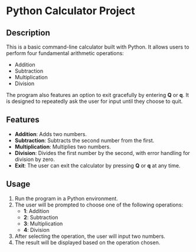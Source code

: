 # Python Calculator Project

## Description

This is a basic command-line calculator built with Python. It allows users to perform four fundamental arithmetic operations:

- Addition
- Subtraction
- Multiplication
- Division

The program also features an option to exit gracefully by entering **Q** or **q**. It is designed to repeatedly ask the user for input until they choose to quit.

## Features

- **Addition**: Adds two numbers.
- **Subtraction**: Subtracts the second number from the first.
- **Multiplication**: Multiplies two numbers.
- **Division**: Divides the first number by the second, with error handling for division by zero.
- **Exit**: The user can exit the calculator by pressing **Q** or **q** at any time.

## Usage

1. Run the program in a Python environment.
2. The user will be prompted to choose one of the following operations:
    - **1**: Addition
    - **2**: Subtraction
    - **3**: Multiplication
    - **4**: Division
3. After selecting the operation, the user will input two numbers.
4. The result will be displayed based on the operation chosen.
